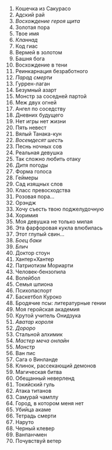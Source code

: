 1. Кошечка из Сакурасо
2. Адский рай
3. *Восхождение героя щита*
4. Золотая пора
5. Твое имя
6. *Кланнад*
7. Код гиас
8. Вермей в золотом
9. Башня бога
10. Восхождение в тени
11. Реинкарнация безработного
12. *Парад смерти*
13. Гуррен-лаган
14. Безумный азарт
15. Монстр за соседней партой
16. Меж двух огней
17. Ангел по соседству
18. Дневних будущего
19. Нет игры нет жизни
20. Пять невест
21. Вялый Танака-кун
22. *Восемдесят шесть*
23. Песнь ночных сов
24. Реальная девушка
25. Так сложно любить отаку
26. Дитя погоды
27. Форма голоса
28. Геймеры
29. Сад изящных слов
30. Класс превосходства
31. Розовая пора...
32. Орэндж
33. Хочу съесть твою поджелудочную
34. Хоримия
35. Моя девушка не только милая
36. Эта фарфоровая кукла влюбилась
37. Этот глупый свин...
38. *Боец баки*
39. *Блич*
40. Доктор стоун
41. Хантер×Хантер
42. Патриотизм Мориарти
43. Человек-бензопила
44. Волейбол
45. Семья шпиона
46. Психопаспорт
47. Баскетбол Куроко
48. Бродячие псы: литературные гении
49. Моя геройская академия
50. Крутой учитель Онидзука
51. *Аватар короля*
52. *Дороро*
53. Стальной алхимик
54. *Мастер меча онлайн*
55. *Монстр*
56. Ван пис
57. Сага о Винланде
58. Клинок, рассекающий демонов
59. Магическая битва
60. Обещанный неверленд
61. Токийский гуль
62. Атака титанов
63. Самурай чамплу
64. Город, в котором меня нет
65. Убийца акаме
66. Тетрадь смерти
67. Наруто
68. Черный клевер
69. Ванпанчмен
70. Почувствуй ветер